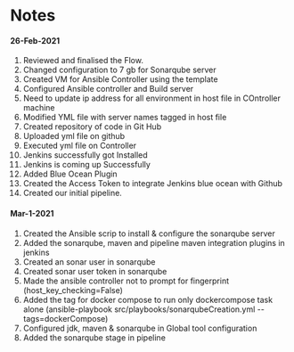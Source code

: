 # Notes 
#### 26-Feb-2021
1. Reviewed and finalised the Flow.
2. Changed configuration to 7 gb for Sonarqube server
3. Created VM for Ansible Controller using the template
4. Configured Ansible controller and Build server
5. Need to update ip address for all environment in host file in COntroller machine
6. Modified YML file with server names tagged in host file
7. Created repository of code in Git Hub
8. Uploaded yml file on github
9. Executed yml file on Controller
10. Jenkins successfully got Installed
11. Jenkins is coming up Successfully
12. Added Blue Ocean Plugin
13. Created the Access Token to integrate Jenkins blue ocean with Github
14. Created our initial pipeline. 

#### Mar-1-2021
1. Created the Ansible scrip to install & configure the sonarqube server
2. Added the sonarqube, maven and pipeline maven integration plugins in jenkins
3. Created an sonar user in sonarqube
4. Created sonar user token in sonarqube
5. Made the ansible controller not to prompt for fingerprint (host_key_checking=False)
6. Added the tag for docker compose to run only dockercompose task alone (ansible-playbook src/playbooks/sonarqubeCreation.yml --tags=dockerCompose)
7. Configured jdk, maven & sonarqube in Global tool configuration 
8. Added the sonarqube stage in pipeline



